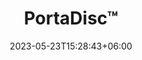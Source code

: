 ---
title: "PortaDisc™"
date: 2023-05-23T15:28:43+06:00
draft: false
description: "The Portadisc™ System provides a ‘Top Only’ spray capability, in situations where space or an existing conveyor line precludes the use of either the mainstream DiscMaster™ or DiscMatic™ Spraying Systems. By using key design components from the DiscMatic™ System library, a highly flexible range of ‘Top Only’ spray systems offered under the title “PORTADISC” can be configured."
featuredImage: "images/PortaDisc1.jpg"
image1: "images/PortaDisc2.jpg"
image2: "images/PortaDisc3.jpg"
image3: "images/PortaDisc4.jpg"
categories: "production"
keywords: "production"
Height: 
Width: 
Operators:
Components:
Details_1: "The system can be configured for Top, Top & Sides or All Over Spray Coverage by the number and positioning of the Spinning Discs. All the discs operate in ganged pairs and are belt driven from inverter-motor sets. Operationally, the DiscMatic™ offers highly repeatable precision in the application of spray material. Precision Inverter/Motor Control Systems provide digital verneer control to the Spinning Disc Speed, Pump Speed and the Conveyor Speed allowing full control over the droplet formation and deposition of the spray material. Recording the setting of the digital potentiometer for each of the key control systems provides a unique digital signature for each machine set-up. Product changeovers can be quickly accommodated by entering the signature code into the machine for the appropriate machine configuration. The precision accuracy inherent in the system ensures it correctly returns to an identical set up as the last batch of that particular product. A proportion of the pump output is returned directly to the reservoir tank, which provides:"
Video: [""]
Details_2: "Operationally, the DiscMaster™ offers repeatable precision in the application of spray material, previously unavailable at this investment level. Precision Inverter/Motor Control Systems provide digital control to the Spinning Disc Speed, Pump Speed and the Conveyor Speed, allowing full control over the droplet formation and deposition of the spray material. Recording the setting of the digital potentiometer for each of the key control systems provides a unique digital signature for each machine set-up. Product changeovers can be quickly accommodated by entering the signature code into the machine for the appropriate machine configuration. The precision accuracy inherent in the system ensures it correctly returns to an identical set-up as the last batch of that particular product. A proportion of the pump output is returned directly to the reservoir tank, which provides"
video_link: 
System_Construcion: "A space limited, top only spray capability is available with the Portadisc™ Spray Head. This will accommodate belt widths up to 1600 mm starting with a single contra-rotating pair of spinning discs and increasing to two ganged pairs as required. The discs are inclined to provide a high-quality spray pattern and to channel unused spray material back to the reservoir via a re-circulation channel. This setup provides the classic precision Saturn Spraying regimen.

The head is positioned over the existing conveyor belt at the optimum height for effective spray pattern generation. The head can either be fixed in position with mechanical struts either side of the conveyor line or be supported by a portable mechanical frame {“C” or “E” frame} allowing a flexible and relocatable spray facility."
System_Materials: The machine is constructed in stainless steel grade 304, with pipework in 316-grade steel. All components in direct contact with the material being sprayed and the product are stainless steel or other food quality materials. The design ensures all areas of the machine are fully accessible for cleaning and every effort is made to ensure that the hygiene aspects of the machine are to the highest possible standard.
System_Electrical_Requirements: "The system requires a ‘Clean’ Three Phase Supply.
UK Power requirements are :-      415V 3Ph 50Hz + Neutral + Earth."

Spray_Material_Recirculation: "Unused spray material that passes through the conveyor line can be recovered by a collection tray. The material can either be returned to the system reservoir or discarded. The design and effectiveness of this reclamation system is entirely dependent on the conveyor design and whether the materials used in the conveyor’s construction are food-safe. Where design restrictions allow, an effective spray material re-circulation system can be provided."

---